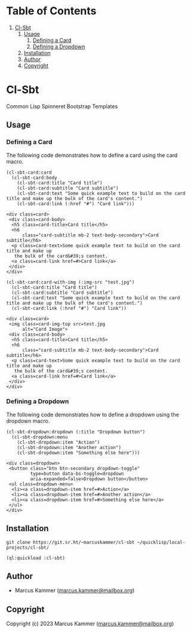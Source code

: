 
# Table of Contents

1.  [Cl-Sbt](#org7a9437e)
    1.  [Usage](#org67fcfd6)
        1.  [Defining a Card](#orgfff33bb)
        2.  [Defining a Dropdown](#org47a446a)
    2.  [Installation](#org1e8bd31)
    3.  [Author](#org0c80530)
    4.  [Copyright](#orgc97df71)


<a id="org7a9437e"></a>

# Cl-Sbt

Common Lisp Spinneret Bootstrap Templates


<a id="org67fcfd6"></a>

## Usage


<a id="orgfff33bb"></a>

### Defining a Card

The following code demonstrates how to define a card using the card macro.

    (cl-sbt-card:card
      (cl-sbt-card:body
        (cl-sbt-card:title "Card title")
        (cl-sbt-card:subtitle "Card subtitle")
        (cl-sbt-card:text "Some quick example text to build on the card title and make up the bulk of the card's content.")
        (cl-sbt-card:link (:href "#") "Card link")))

    <div class=card>
     <div class=card-body>
      <h5 class=card-title>Card title</h5>
      <h6
          class="card-subtitle mb-2 text-body-secondary">Card subtitle</h6>
      <p class=card-text>Some quick example text to build on the card title and make up
       the bulk of the card&#39;s content.
      <a class=card-link href=#>Card link</a>
     </div>
    </div>

    (cl-sbt-card:card-with-img (:img-src "test.jpg")
      (cl-sbt-card:title "Card title")
      (cl-sbt-card:subtitle "Card subtitle")
      (cl-sbt-card:text "Some quick example text to build on the card title and make up the bulk of the card's content.")
      (cl-sbt-card:link (:href "#") "Card link"))

    <div class=card>
     <img class=card-img-top src=test.jpg
          alt="Card Image">
     <div class=card-body>
      <h5 class=card-title>Card title</h5>
      <h6
          class="card-subtitle mb-2 text-body-secondary">Card subtitle</h6>
      <p class=card-text>Some quick example text to build on the card title and make up
       the bulk of the card&#39;s content.
      <a class=card-link href=#>Card link</a>
     </div>
    </div>


<a id="org47a446a"></a>

### Defining a Dropdown

The following code demonstrates how to define a dropdown using the dropdown
macro.

    (cl-sbt-dropdown:dropdown (:title "Dropdown button")
      (cl-sbt-dropdown:menu
        (cl-sbt-dropdown:item "Action")
        (cl-sbt-dropdown:item "Another action")
        (cl-sbt-dropdown:item "Something else here")))

    <div class=dropdown>
     <button class="btn btn-secondary dropdown-toggle"
             type=button data-bs-toggle=dropdown
             aria-expanded=false>Dropdown button</button>
     <ul class=dropdown-menu>
      <li><a class=dropdown-item href=#>Action</a>
      <li><a class=dropdown-item href=#>Another action</a>
      <li><a class=dropdown-item href=#>Something else here</a>
     </ul>
    </div>


<a id="org1e8bd31"></a>

## Installation

    git clone https://git.sr.ht/~marcuskammer/cl-sbt ~/quicklisp/local-projects/cl-sbt/

    (ql:quickload :cl-sbt)


<a id="org0c80530"></a>

## Author

-   Marcus Kammer (marcus.kammer@mailbox.org)


<a id="orgc97df71"></a>

## Copyright

Copyright (c) 2023 Marcus Kammer (marcus.kammer@mailbox.org)
